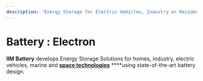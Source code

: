 ```yaml
---
description: 'Energy Storage for Electric Vehicles, Industry or Residential applications.'
---
```


# Battery : Electron

**IIM Battery** develops Energy Storage Solutions for homes, industry, electric vehicles, marine and [**space technologies**](https://frontera.iim.technology) ****using state-of-the-art battery design.

